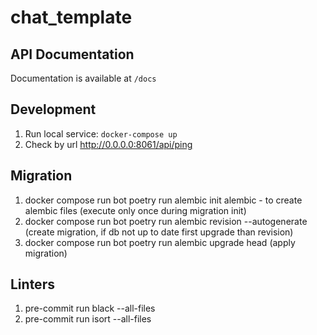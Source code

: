 # chat_template

## API Documentation

Documentation is available at `/docs`

## Development

1. Run local service: `docker-compose up`
2. Check by url http://0.0.0.0:8061/api/ping


## Migration

1. docker compose run bot poetry run alembic init alembic - to create alembic files (execute only once during migration init)
2. docker compose run bot poetry run alembic revision --autogenerate (create migration, if db not up to date first upgrade than revision)
3. docker compose run bot poetry run alembic upgrade head (apply migration)


## Linters

1. pre-commit run black --all-files
2. pre-commit run isort --all-files
